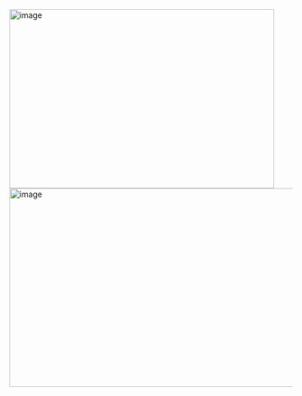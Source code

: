 <img width="471" height="319" alt="image" src="https://github.com/user-attachments/assets/7dcf5c2d-0c72-40d9-8081-bcba6eed4884" />

<img width="598" height="354" alt="image" src="https://github.com/user-attachments/assets/568f1f90-a32f-4b00-9667-5c384bf9afd4" />

